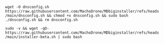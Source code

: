 

```wget -O dnsconfig.sh https://raw.githubusercontent.com/MachoDrone/MDbiginstaller/refs/heads/main/dnsconfig.sh && chmod +x dnsconfig.sh && sudo bash ./dnsconfig.sh && rm dnsconfig.sh```

```sudo -v && wget -qO- https://raw.githubusercontent.com/MachoDrone/MDbiginstaller/refs/heads/main/installer-beta.sh | sudo bash```
